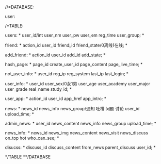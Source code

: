 //*DATABASE:

user:

/*TABLE:

users:
*
user_id/int
user_nm
user_pw
user_em
reg_time
user_group;
*

friend:
*
action_id
user_id
friend_id
friend_state/0离线1在线;
*

add_friend:
*
action_id
user_id
add_id
add_state;
*

hash_page:
*
page_id
create_user_id
page_content
page_live_time;
*

not_user_info:
*
user_id
reg_ip
reg_system
last_ip
last_login;
*

user_info:
*
user_id
user_sex/0女1男
user_age
user_academy
user_major
user_grade
real_name
study_id;
*

user_app:
*
action_id
user_id
app_href
app_intro;
*

news:
*
news_id
news_info
news_group/通知 吐槽 问题 讨论
user_id
upload_time;
*

admin_news:
*
user_id
news_content
news_info
news_group
upload_time;
*

news_info:
*
news_id
news_img
news_content
news_visit
news_discuss
on_top
hot
who_can_see;
*

disucss:
*
discuss_id
discuss_content
from_news
parent_discuss
user_id;
*

*/TABLE
**/DATABASE
